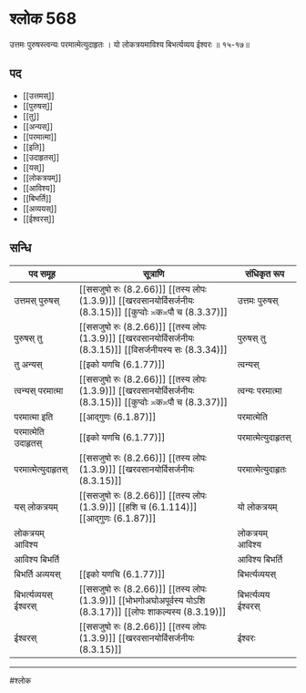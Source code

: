 # श्लोक 568

उत्तमः पुरुषस्त्वन्यः परमात्मेत्युदाहृतः ।
यो लोकत्रयमाविश्य बिभर्त्यव्यय ईश्वरः ॥ १५-१७॥


## पद 

- [[उत्तमस्]]
- [[पुरुषस्]]
- [[तु]]
- [[अन्यस्]]
- [[परमात्मा]]
- [[इति]]
- [[उदाहृतस्]]
- [[यस्]]
- [[लोकत्रयम्]]
- [[आविश्य]]
- [[बिभर्ति]]
- [[अव्ययस्]]
- [[ईश्वरस्]]

## सन्धि

| पद समूह | सूत्राणि | संधिकृत रूप |
| ----- | ----- | ----- |
| उत्तमस् पुरुषस् |  [[ससजुषो रुः (8.2.66)]] [[तस्य लोपः (1.3.9)]] [[खरवसानयोर्विसर्जनीयः (8.3.15)]] [[कुप्वोः ≍क≍पौ च (8.3.37)]] | उत्तमः पुरुषस् |
| पुरुषस् तु |  [[ससजुषो रुः (8.2.66)]] [[तस्य लोपः (1.3.9)]] [[खरवसानयोर्विसर्जनीयः (8.3.15)]] [[विसर्जनीयस्य सः (8.3.34)]] | पुरुषस् तु |
| तु अन्यस् |  [[इको यणचि (6.1.77)]] | त्वन्यस् |
| त्वन्यस् परमात्मा |  [[ससजुषो रुः (8.2.66)]] [[तस्य लोपः (1.3.9)]] [[खरवसानयोर्विसर्जनीयः (8.3.15)]] [[कुप्वोः ≍क≍पौ च (8.3.37)]] | त्वन्यः परमात्मा |
| परमात्मा इति |  [[आद्गुणः (6.1.87)]] | परमात्मेति |
| परमात्मेति उदाहृतस् |  [[इको यणचि (6.1.77)]] | परमात्मेत्युदाहृतस् |
| परमात्मेत्युदाहृतस् |  [[ससजुषो रुः (8.2.66)]] [[तस्य लोपः (1.3.9)]] [[खरवसानयोर्विसर्जनीयः (8.3.15)]] | परमात्मेत्युदाहृतः |
| यस् लोकत्रयम् |  [[ससजुषो रुः (8.2.66)]] [[तस्य लोपः (1.3.9)]] [[हशि च (6.1.114)]] [[आद्गुणः (6.1.87)]] | यो लोकत्रयम् |
| लोकत्रयम् आविश्य |  | लोकत्रयम् आविश्य |
| आविश्य बिभर्ति |  | आविश्य बिभर्ति |
| बिभर्ति अव्ययस् |  [[इको यणचि (6.1.77)]] | बिभर्त्यव्ययस् |
| बिभर्त्यव्ययस् ईश्वरस् |  [[ससजुषो रुः (8.2.66)]] [[तस्य लोपः (1.3.9)]] [[भोभगोअघोअपूर्वस्य योऽशि (8.3.17)]] [[लोपः शाकल्यस्य (8.3.19)]] | बिभर्त्यव्यय ईश्वरस् |
| ईश्वरस् |  [[ससजुषो रुः (8.2.66)]] [[तस्य लोपः (1.3.9)]] [[खरवसानयोर्विसर्जनीयः (8.3.15)]] | ईश्वरः |


---

#श्लोक